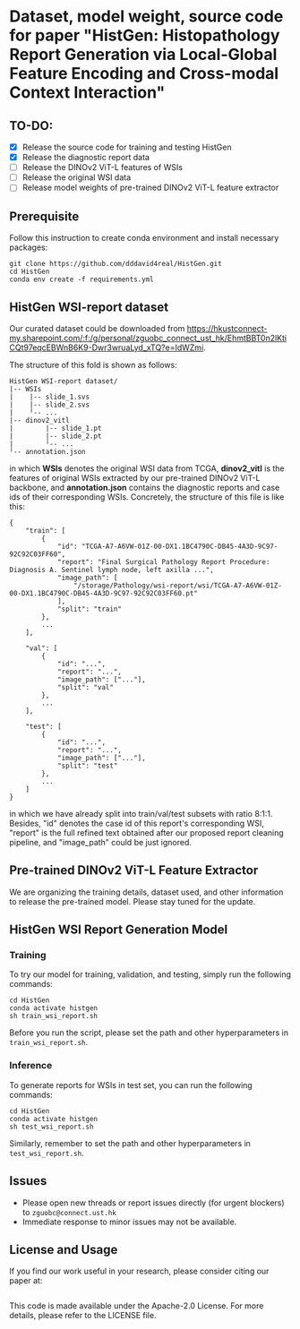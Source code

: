 # Dataset, model weight, source code for paper "HistGen: Histopathology Report Generation via Local-Global Feature Encoding and Cross-modal Context Interaction"

## TO-DO:
- [x] Release the source code for training and testing HistGen
- [x] Release the diagnostic report data
- [ ] Release the DINOv2 ViT-L features of WSIs
- [ ] Release the original WSI data
- [ ] Release model weights of pre-trained DINOv2 ViT-L feature extractor

## Prerequisite
Follow this instruction to create conda environment and install necessary packages:
```
git clone https://github.com/dddavid4real/HistGen.git
cd HistGen
conda env create -f requirements.yml
```
## HistGen WSI-report dataset
Our curated dataset could be downloaded from <https://hkustconnect-my.sharepoint.com/:f:/g/personal/zguobc_connect_ust_hk/EhmtBBT0n2lKtiCQt97eqcEBWnB6K9-Dwr3wruaLyd_xTQ?e=IdWZmi>.


The structure of this fold is shown as follows:
```
HistGen WSI-report dataset/
|-- WSIs
|    |-- slide_1.svs
|    |-- slide_2.svs
|    ╵-- ...
|-- dinov2_vitl
|        |-- slide_1.pt
|        |-- slide_2.pt
|        ╵-- ...
╵-- annotation.json
```
in which **WSIs** denotes the original WSI data from TCGA, **dinov2_vitl** is the features of original WSIs extracted by our pre-trained DINOv2 ViT-L backbone, and **annotation.json** contains the diagnostic reports and case ids of their corresponding WSIs. Concretely, the structure of this file is like this:
```
{
    "train": [
        {
            "id": "TCGA-A7-A6VW-01Z-00-DX1.1BC4790C-DB45-4A3D-9C97-92C92C03FF60",
            "report": "Final Surgical Pathology Report Procedure: Diagnosis A. Sentinel lymph node, left axilla ...",
            "image_path": [
                "/storage/Pathology/wsi-report/wsi/TCGA-A7-A6VW-01Z-00-DX1.1BC4790C-DB45-4A3D-9C97-92C92C03FF60.pt"
            ],
            "split": "train"
        },
        ...
    ],

    "val": [
        {
            "id": "...",
            "report": "...",
            "image_path": ["..."],
            "split": "val"
        },
        ...
    ],

    "test": [
        {
            "id": "...",
            "report": "...",
            "image_path": ["..."],
            "split": "test"
        },
        ...
    ]
}
```
in which we have already split into train/val/test subsets with ratio 8:1:1. Besides, "id" denotes the case id of this report's corresponding WSI, "report" is the full refined text obtained after our proposed report cleaning pipeline, and "image_path" could be just ignored. 

<!-- Note that before you use this json file for training, please run the `replace_pt_path.py` we provided to change the "image_path". Usage of `replace_pt_path.py` is written inside the python file. -->

## Pre-trained DINOv2 ViT-L Feature Extractor
We are organizing the training details, dataset used, and other information to release the pre-trained model. Please stay tuned for the update.

## HistGen WSI Report Generation Model
### Training
To try our model for training, validation, and testing, simply run the following commands:
```
cd HistGen
conda activate histgen
sh train_wsi_report.sh
```
Before you run the script, please set the path and other hyperparameters in `train_wsi_report.sh`.

### Inference
To generate reports for WSIs in test set, you can run the following commands:
```
cd HistGen
conda activate histgen
sh test_wsi_report.sh
```
Similarly, remember to set the path and other hyperparameters in `test_wsi_report.sh`.

## Issues
- Please open new threads or report issues directly (for urgent blockers) to `zguobc@connect.ust.hk`
- Immediate response to minor issues may not be available.

## License and Usage
If you find our work useful in your research, please consider citing our paper at:
```

```
This code is made available under the Apache-2.0 License. For more details, please refer to the LICENSE file.